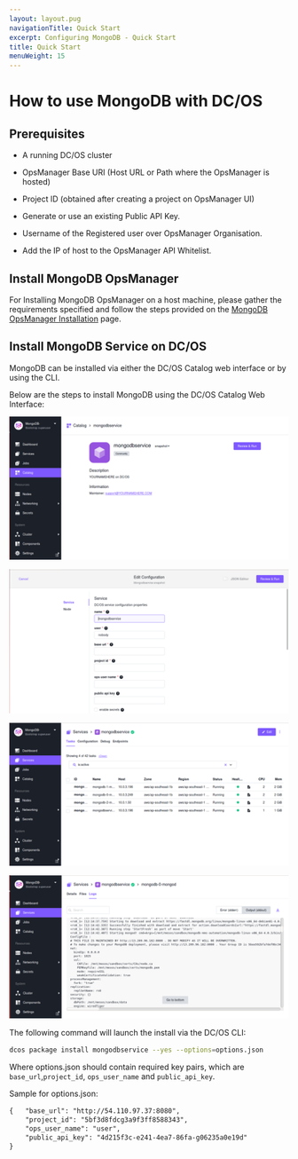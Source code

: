 ```yaml
---
layout: layout.pug
navigationTitle: Quick Start
excerpt: Configuring MongoDB - Quick Start
title: Quick Start
menuWeight: 15
---
```


# How to use MongoDB with DC/OS

## Prerequisites

* A running DC/OS cluster

* OpsManager Base URI (Host URL or Path where the OpsManager is hosted)

* Project ID (obtained after creating a project on OpsManager UI)

* Generate or use an existing Public API Key.

* Username of the Registered user over OpsManager Organisation.

* Add the IP of host to the OpsManager API Whitelist.


## Install MongoDB OpsManager

For Installing MongoDB OpsManager on a host machine, please gather the requirements specified and follow the steps provided on the [MongoDB OpsManager Installation](https://docs.opsmanager.mongodb.com/current/installation/) page.


## Install MongoDB Service on DC/OS

MongoDB can be installed via either the DC/OS Catalog web interface or by using the CLI. 

Below are the steps to install MongoDB using the DC/OS Catalog Web Interface:

[<img src="../img/Catalog_Service_View.png" alt="Catalog Service View"/>](../img/Catalog_Service_View.png)

[<img src="../img/Config_page.png" alt="Config Page"/>](../img/Config_page.png)

[<img src="../img/Running_Stage.png" alt="Running Stage"/>](../img/Running_Stage.png)

[<img src="../img/Successful_execution.png" alt="Successful Execution"/>](../img/Successful_execution.png)

The following command will launch the install via the DC/OS CLI:

```bash
dcos package install mongodbservice --yes --options=options.json
```
Where options.json should contain required key pairs, which are `base_url`,`project_id`, `ops_user_name` and `public_api_key`.

Sample for options.json:

```
{   "base_url": "http://54.110.97.37:8080",
    "project_id": "5bf3d8fdcg3a9f3ff8588343",
    "ops_user_name": "user",
    "public_api_key": "4d215f3c-e241-4ea7-86fa-g06235a0e19d"
}
```



